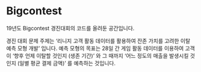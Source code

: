 # Bigcontest
 19년도 Bigcontest 경진대회의 코드를 올려둔 공간입니다.
 
경진 대회 문제 주제는 ‘리니지 고객 활동 데이터를 활용하여 잔존 가치를 고려한 이탈 예측 모형 개발’ 입니다. 예측 모형의 목표는 28일 간 게임 활동 데이터를 이용하여 고객이 ‘향후 언제 이탈할 것인지 (생존 기간)’ 와 그 때까지 ‘어느 정도의 매출을 발생시킬 것인지 (일별 평균 결제 금액)’ 를 예측하는 것입니다.
